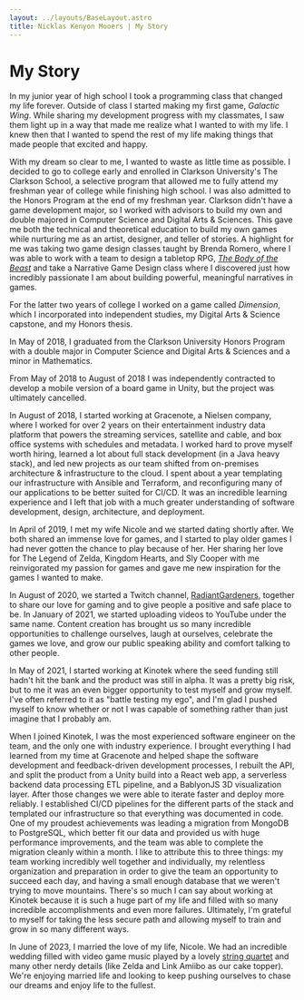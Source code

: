 ```yaml
---
layout: ../layouts/BaseLayout.astro
title: Nicklas Kenyon Mooers | My Story
---
```


# My Story

In my junior year of high school I took a programming class that changed my life forever. Outside of class I started making my first game, *Galactic Wing*.
While sharing my development progress with my classmates, I saw them light up in a way that made me realize what I wanted to with my life. 
I knew then that I wanted to spend the rest of my life making things that made people that excited and happy.

With my dream so clear to me, I wanted to waste as little time as possible. 
I decided to go to college early and enrolled in Clarkson University's The Clarkson School, a selective program that allowed me to fully attend my freshman year of college while finishing high school. I was also admitted to the Honors Program at the end of my freshman year.
Clarkson didn't have a game development major, so I worked with advisors to build my own and double majored in Computer Science and Digital Arts & Sciences.
This gave me both the technical and theoretical education to build my own games while nurturing me as an artist, designer, and teller of stories.
A highlight for me was taking two game design classes taught by Brenda Romero, where I was able to work with a team to 
design a tabletop RPG, <em>[The Body of the Beast]</em> and take a Narrative Game Design class where I discovered just how incredibly passionate
I am about building powerful, meaningful narratives in games.

For the latter two years of college I worked on a game called *Dimension*, which I incorporated into independent studies, my Digital Arts & Science capstone, and my Honors thesis.

In May of 2018, I graduated from the Clarkson University Honors Program with a double major in Computer Science and Digital Arts & Sciences and a minor in Mathematics.

From May of 2018 to August of 2018 I was independently contracted to develop a mobile version of a board game in Unity, but the project was ultimately cancelled.

In August of 2018, I started working at Gracenote, a Nielsen company, where I worked for over 2 years on their entertainment industry data platform that powers the streaming services, satellite and cable, and box office systems with schedules and metadata. I worked hard to prove myself worth hiring, learned a lot about full stack development (in a Java heavy stack), and led new projects as our team shifted from on-premises architecture & infrastructure to the cloud. I spent about a year templating our infrastructure with Ansible and Terraform, and reconfiguring many of our applications to be better suited for CI/CD. It was an incredible learning experience and I left that job with a much greater understanding of software development, design, architecture, and deployment.

In April of 2019, I met my wife Nicole and we started dating shortly after. We both shared an immense love for games, and I started to play older games I had never gotten the chance to play because of her. Her sharing her love for The Legend of Zelda, Kingdom Hearts, and Sly Cooper with me reinvigorated my passion for games and gave me new inspiration for the games I wanted to make. 

In August of 2020, we started a Twitch channel, [RadiantGardeners], together to share our love for gaming and to give people a positive and safe place to be. In January of 2021, we started uploading videos to YouTube under the same name. Content creation has brought us so many incredible opportunities to challenge ourselves, laugh at ourselves, celebrate the games we love, and grow our public speaking ability and comfort talking to other people. 

In May of 2021, I started working at Kinotek where the seed funding still hadn't hit the bank and the product was still in alpha. It was a pretty big risk, but to me it was an even bigger opportunity to test myself and grow myself. I've often referred to it as "battle testing my ego", and I'm glad I pushed myself to know whether or not I was capable of something rather than just imagine that I probably am. 

When I joined Kinotek, I was the most experienced software engineer on the team, and the only one with industry experience. 
I brought everything I had learned from my time at Gracenote and helped shape the software development and feedback-driven development processes, I rebuilt the API, and split the product from a Unity build into a React web app, a serverless backend data processing ETL pipeline, and a BablyonJS 3D visualization layer. After those changes we were able to iterate faster and deploy more reliably. I established CI/CD pipelines for the different parts of the stack and templated our infrastructure so that everything was documented in code. One of my proudest achievements was leading a migration from MongoDB to PostgreSQL, which better fit our data and provided us with huge performance improvements, and the team was able to complete the migration cleanly within a month. I like to attribute this to three things: my team working incredibly well together and individually, my relentless organization and preparation in order to give the team an opportunity to succeed each day, and having a small enough database that we weren't trying to move mountains.
There's so much I can say about working at Kinotek because it is such a huge part of my life and filled with so many incredible accomplishments and even more failures. Ultimately, I'm grateful to myself for taking the less secure path and allowing myself to train and grow in so many different ways.

In June of 2023, I married the love of my life, Nicole. We had an incredible wedding filled with video game music played by a lovely [string quartet](https://www.viderisq.com/) and many other nerdy details (like Zelda and Link Amiibo as our cake topper). We're enjoying married life and looking to keep pushing ourselves to chase our dreams and enjoy life to the fullest.

[The Body of the Beast]:https://www.amazon.com/Body-Beast-Game-Internal-Conflict-ebook/dp/B01EYRHFCU
[RadiantGardeners]:https://www.radiantgardeners.com